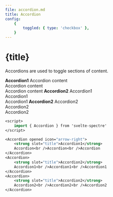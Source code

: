 ```yaml
---
file: accordion.md
title: Accordion
config:
    {
        toggled: { type: 'checkbox' },
    }
---
```


<script>
    import {Accordion, Col, Grid, Hero} from '$lib'
    import Knobs from '../_knobs.svelte'

    let state = { toggled: true }
</script>

<Hero size="xs">

# {title}

Accordions are used to toggle sections of content.

<p>
    <Accordion opened bind:toggled={state.toggled} icon="arrow-right">
        <strong slot="title">Accordion1</strong>
        Accordion content<br />Accordion content<br />Accordion content
    </Accordion>
    <Accordion bind:toggled={state.toggled} icon="arrow-right">
        <strong slot="title">Accordion2</strong>
        Accordion1<br />Accordion1<br />Accordion1
    </Accordion>
    <Accordion bind:toggled={state.toggled} icon="arrow-right">
        <strong slot="title">Accordion2</strong>
        Accordion2<br />Accordion2<br />Accordion2
    </Accordion>
</p>

<p>
    <Knobs bind:state={state} {config}/>
</p>

```sv
<script>
    import { Accordion } from 'svelte-spectre'
</script>

<Accordion opened icon="arrow-right">
    <strong slot="title">Accordion1</strong>
    Accordion<br />Accordion<br />Accordion
</Accordion>
<Accordion>
    <strong slot="title">Accordion2</strong>
    Accordion1<br />Accordion1<br />Accordion1
</Accordion>
<Accordion>
    <strong slot="title">Accordion2</strong>
    Accordion2<br />Accordion2<br />Accordion2
</Accordion>
```

</Hero>
